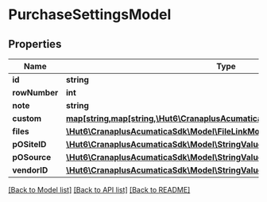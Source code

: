 # PurchaseSettingsModel

## Properties
Name | Type | Description | Notes
------------ | ------------- | ------------- | -------------
**id** | **string** |  | [optional] 
**rowNumber** | **int** |  | [optional] 
**note** | **string** |  | [optional] 
**custom** | [**map[string,map[string,\Hut6\CranaplusAcumaticaSdk\Model\CustomFieldModel]]**](map.md) |  | [optional] 
**files** | [**\Hut6\CranaplusAcumaticaSdk\Model\FileLinkModel[]**](FileLinkModel.md) |  | [optional] 
**pOSiteID** | [**\Hut6\CranaplusAcumaticaSdk\Model\StringValueModel**](StringValueModel.md) |  | [optional] 
**pOSource** | [**\Hut6\CranaplusAcumaticaSdk\Model\StringValueModel**](StringValueModel.md) |  | [optional] 
**vendorID** | [**\Hut6\CranaplusAcumaticaSdk\Model\StringValueModel**](StringValueModel.md) |  | [optional] 

[[Back to Model list]](../README.md#documentation-for-models) [[Back to API list]](../README.md#documentation-for-api-endpoints) [[Back to README]](../README.md)


